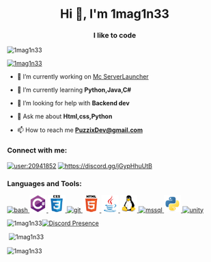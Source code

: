 <h1 align="center">Hi 👋, I'm 1mag1n33</h1>
<h3 align="center">I like to code</h3>

<p align="left"> <img src="https://komarev.com/ghpvc/?username=1mag1n33&label=Profile%20views&color=0e75b6&style=flat" alt="1mag1n33" /> </p>

<p align="left"> <a href="https://github.com/ryo-ma/github-profile-trophy"><img src="https://github-profile-trophy.vercel.app/?username=1mag1n33" alt="1mag1n33" /></a> </p>

- 🔭 I’m currently working on [Mc ServerLauncher](https://github.com/PuzzixDev/Serverlauncher)

- 🌱 I’m currently learning **Python,Java,C#**

- 🤝 I’m looking for help with **Backend dev**

- 💬 Ask me about **Html,css,Python**

- 📫 How to reach me **PuzzixDev@gmail.com**

<h3 align="left">Connect with me:</h3>
<p align="left">
<a href="https://stackoverflow.com/users/user:20941852" target="blank"><img align="center" src="https://raw.githubusercontent.com/rahuldkjain/github-profile-readme-generator/master/src/images/icons/Social/stack-overflow.svg" alt="user:20941852" height="30" width="40" /></a>
<a href="https://discord.gg/https://discord.gg/jGypHhuUtB" target="blank"><img align="center" src="https://raw.githubusercontent.com/rahuldkjain/github-profile-readme-generator/master/src/images/icons/Social/discord.svg" alt="https://discord.gg/jGypHhuUtB" height="30" width="40" /></a>
</p>

<h3 align="left">Languages and Tools:</h3>
<p align="left"> <a href="https://www.gnu.org/software/bash/" target="_blank" rel="noreferrer"> <img src="https://www.vectorlogo.zone/logos/gnu_bash/gnu_bash-icon.svg" alt="bash" width="40" height="40"/> </a> <a href="https://www.w3schools.com/cs/" target="_blank" rel="noreferrer"> <img src="https://raw.githubusercontent.com/devicons/devicon/master/icons/csharp/csharp-original.svg" alt="csharp" width="40" height="40"/> </a> <a href="https://www.w3schools.com/css/" target="_blank" rel="noreferrer"> <img src="https://raw.githubusercontent.com/devicons/devicon/master/icons/css3/css3-original-wordmark.svg" alt="css3" width="40" height="40"/> </a> <a href="https://git-scm.com/" target="_blank" rel="noreferrer"> <img src="https://www.vectorlogo.zone/logos/git-scm/git-scm-icon.svg" alt="git" width="40" height="40"/> </a> <a href="https://www.w3.org/html/" target="_blank" rel="noreferrer"> <img src="https://raw.githubusercontent.com/devicons/devicon/master/icons/html5/html5-original-wordmark.svg" alt="html5" width="40" height="40"/> </a> <a href="https://www.java.com" target="_blank" rel="noreferrer"> <img src="https://raw.githubusercontent.com/devicons/devicon/master/icons/java/java-original.svg" alt="java" width="40" height="40"/> </a> <a href="https://www.linux.org/" target="_blank" rel="noreferrer"> <img src="https://raw.githubusercontent.com/devicons/devicon/master/icons/linux/linux-original.svg" alt="linux" width="40" height="40"/> </a> <a href="https://www.microsoft.com/en-us/sql-server" target="_blank" rel="noreferrer"> <img src="https://www.svgrepo.com/show/303229/microsoft-sql-server-logo.svg" alt="mssql" width="40" height="40"/> </a> <a href="https://www.python.org" target="_blank" rel="noreferrer"> <img src="https://raw.githubusercontent.com/devicons/devicon/master/icons/python/python-original.svg" alt="python" width="40" height="40"/> </a> <a href="https://unity.com/" target="_blank" rel="noreferrer"> <img src="https://www.vectorlogo.zone/logos/unity3d/unity3d-icon.svg" alt="unity" width="40" height="40"/> </a> </p>

<p><img align="left" src="https://github-readme-stats.vercel.app/api/top-langs?username=1mag1n33&show_icons=true&locale=en&layout=compact" alt="1mag1n33" /></p>

[![Discord Presence](https://lanyard.cnrad.dev/api/:id)](https://discord.com/users/979251202942447656)

<p>&nbsp;<img align="center" src="https://github-readme-stats.vercel.app/api?username=1mag1n33&show_icons=true&locale=en" alt="1mag1n33" /></p>

<p><img align="center" src="https://github-readme-streak-stats.herokuapp.com/?user=1mag1n33&" alt="1mag1n33" /></p>
